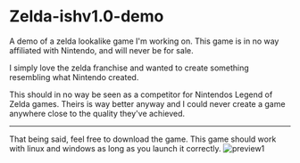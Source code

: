 # Zelda-ishv1.0-demo
A demo of a zelda lookalike game I'm working on.
This game is in no way affiliated with Nintendo, and will never be for sale.

I simply love the zelda franchise and wanted to create something resembling what Nintendo created.

This should in no way be seen as a competitor for Nintendos Legend of Zelda games. Theirs is way better anyway
and I could never create a game anywhere close to the quality they've achieved.

--------------------------------------------------------------------------------------------------------------------

That being said, feel free to download the game. This game should work with linux and windows as long as you launch it correctly.
![preview1](https://github.com/user-attachments/assets/d40892ec-9cd1-481c-91aa-cc6f19f43cea)
